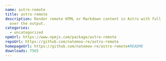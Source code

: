 ```yaml
---
name: astro-remote
title: astro-remote
description: Render remote HTML or Markdown content in Astro with full control
  over the output.
categories:
  - uncategorized
npmUrl: https://www.npmjs.com/package/astro-remote
repoUrl: https://github.com/natemoo-re/astro-remote
homepageUrl: https://github.com/natemoo-re/astro-remote#README
downloads: 7565
---
```

